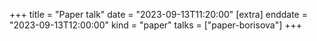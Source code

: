 +++
title = "Paper talk"
date = "2023-09-13T11:20:00"
[extra]
enddate = "2023-09-13T12:00:00"
kind = "paper"
talks = ["paper-borisova"]
+++
